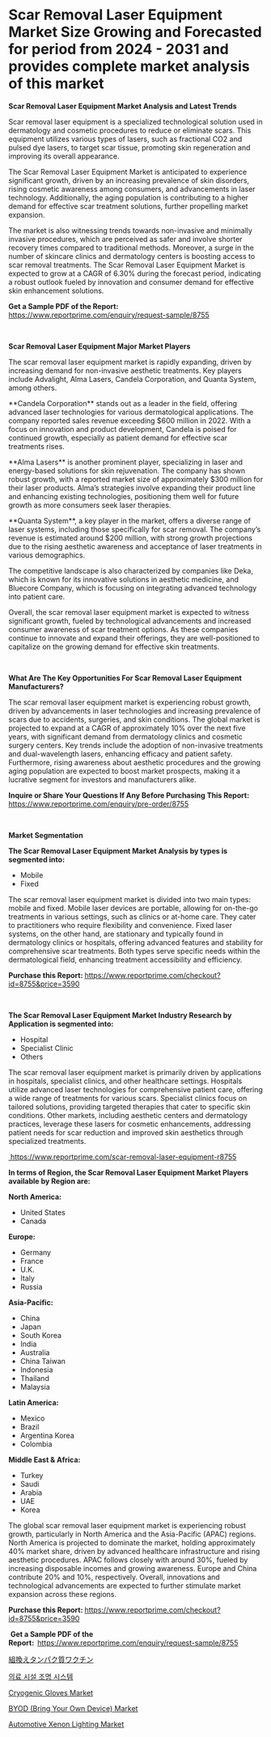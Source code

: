 <p><h1>Scar Removal Laser Equipment Market Size Growing and Forecasted for period from 2024 - 2031 and provides complete market analysis of this market</h1></p><p><strong>Scar Removal Laser Equipment Market Analysis and Latest Trends</strong></p>
<p><p>Scar removal laser equipment is a specialized technological solution used in dermatology and cosmetic procedures to reduce or eliminate scars. This equipment utilizes various types of lasers, such as fractional CO2 and pulsed dye lasers, to target scar tissue, promoting skin regeneration and improving its overall appearance. </p><p>The Scar Removal Laser Equipment Market is anticipated to experience significant growth, driven by an increasing prevalence of skin disorders, rising cosmetic awareness among consumers, and advancements in laser technology. Additionally, the aging population is contributing to a higher demand for effective scar treatment solutions, further propelling market expansion. </p><p>The market is also witnessing trends towards non-invasive and minimally invasive procedures, which are perceived as safer and involve shorter recovery times compared to traditional methods. Moreover, a surge in the number of skincare clinics and dermatology centers is boosting access to scar removal treatments. The Scar Removal Laser Equipment Market is expected to grow at a CAGR of 6.30% during the forecast period, indicating a robust outlook fueled by innovation and consumer demand for effective skin enhancement solutions.</p></p>
<p><strong>Get a Sample PDF of the Report:&nbsp;</strong> <a href="https://www.reportprime.com/enquiry/request-sample/8755">https://www.reportprime.com/enquiry/request-sample/8755</a></p>
<p>&nbsp;</p>
<p><strong>Scar Removal Laser Equipment Major Market Players</strong></p>
<p><p>The scar removal laser equipment market is rapidly expanding, driven by increasing demand for non-invasive aesthetic treatments. Key players include Advalight, Alma Lasers, Candela Corporation, and Quanta System, among others.</p><p>**Candela Corporation** stands out as a leader in the field, offering advanced laser technologies for various dermatological applications. The company reported sales revenue exceeding $600 million in 2022. With a focus on innovation and product development, Candela is poised for continued growth, especially as patient demand for effective scar treatments rises.</p><p>**Alma Lasers** is another prominent player, specializing in laser and energy-based solutions for skin rejuvenation. The company has shown robust growth, with a reported market size of approximately $300 million for their laser products. Alma’s strategies involve expanding their product line and enhancing existing technologies, positioning them well for future growth as more consumers seek laser therapies.</p><p>**Quanta System**, a key player in the market, offers a diverse range of laser systems, including those specifically for scar removal. The company’s revenue is estimated around $200 million, with strong growth projections due to the rising aesthetic awareness and acceptance of laser treatments in various demographics.</p><p>The competitive landscape is also characterized by companies like Deka, which is known for its innovative solutions in aesthetic medicine, and Bluecore Company, which is focusing on integrating advanced technology into patient care. </p><p>Overall, the scar removal laser equipment market is expected to witness significant growth, fueled by technological advancements and increased consumer awareness of scar treatment options. As these companies continue to innovate and expand their offerings, they are well-positioned to capitalize on the growing demand for effective skin treatments.</p></p>
<p>&nbsp;</p>
<p><strong>What Are The Key Opportunities For Scar Removal Laser Equipment Manufacturers?</strong></p>
<p><p>The scar removal laser equipment market is experiencing robust growth, driven by advancements in laser technologies and increasing prevalence of scars due to accidents, surgeries, and skin conditions. The global market is projected to expand at a CAGR of approximately 10% over the next five years, with significant demand from dermatology clinics and cosmetic surgery centers. Key trends include the adoption of non-invasive treatments and dual-wavelength lasers, enhancing efficacy and patient safety. Furthermore, rising awareness about aesthetic procedures and the growing aging population are expected to boost market prospects, making it a lucrative segment for investors and manufacturers alike.</p></p>
<p><strong>Inquire or Share Your Questions If Any Before Purchasing This Report:</strong> <a href="https://www.reportprime.com/enquiry/pre-order/8755">https://www.reportprime.com/enquiry/pre-order/8755</a></p>
<p>&nbsp;</p>
<p><strong>Market Segmentation</strong></p>
<p><strong>The Scar Removal Laser Equipment Market Analysis by types is segmented into:</strong></p>
<p><ul><li>Mobile</li><li>Fixed</li></ul></p>
<p><p>The scar removal laser equipment market is divided into two main types: mobile and fixed. Mobile laser devices are portable, allowing for on-the-go treatments in various settings, such as clinics or at-home care. They cater to practitioners who require flexibility and convenience. Fixed laser systems, on the other hand, are stationary and typically found in dermatology clinics or hospitals, offering advanced features and stability for comprehensive scar treatments. Both types serve specific needs within the dermatological field, enhancing treatment accessibility and efficiency.</p></p>
<p><strong>Purchase this Report:&nbsp;</strong><a href="https://www.reportprime.com/checkout?id=8755&price=3590">https://www.reportprime.com/checkout?id=8755&price=3590</a></p>
<p>&nbsp;</p>
<p><strong>The Scar Removal Laser Equipment Market Industry Research by Application is segmented into:</strong></p>
<p><ul><li>Hospital</li><li>Specialist Clinic</li><li>Others</li></ul></p>
<p><p>The scar removal laser equipment market is primarily driven by applications in hospitals, specialist clinics, and other healthcare settings. Hospitals utilize advanced laser technologies for comprehensive patient care, offering a wide range of treatments for various scars. Specialist clinics focus on tailored solutions, providing targeted therapies that cater to specific skin conditions. Other markets, including aesthetic centers and dermatology practices, leverage these lasers for cosmetic enhancements, addressing patient needs for scar reduction and improved skin aesthetics through specialized treatments.</p></p>
<p><a href="https://www.reportprime.com/scar-removal-laser-equipment-r8755">&nbsp;https://www.reportprime.com/scar-removal-laser-equipment-r8755</a></p>
<p><strong>In terms of Region, the Scar Removal Laser Equipment Market Players available by Region are:</strong></p>
<p>
    <p> <strong> North America: </strong>
        <ul>
            <li>United States</li>
            <li>Canada</li>
        </ul>
        </p> 
    <p> <strong> Europe: </strong>
        <ul>
            <li>Germany</li>
            <li>France</li>
            <li>U.K.</li>
            <li>Italy</li>
            <li>Russia</li>
        </ul>
        </p> 
    <p> <strong> Asia-Pacific: </strong>
        <ul>
            <li>China</li>
            <li>Japan</li>
            <li>South Korea</li>
            <li>India</li>
            <li>Australia</li>
            <li>China Taiwan</li>
            <li>Indonesia</li>
            <li>Thailand</li>
            <li>Malaysia</li>
        </ul>
        </p> 
    <p> <strong> Latin America: </strong>
        <ul>
            <li>Mexico</li>
            <li>Brazil</li>
            <li>Argentina Korea</li>
            <li>Colombia</li>
        </ul>
        </p> 
    <p> <strong> Middle East & Africa: </strong>
        <ul>
            <li>Turkey</li>
            <li>Saudi</li>
            <li>Arabia</li>
            <li>UAE</li>
            <li>Korea</li>
        </ul>
    </p>
    </p>
<p><p>The global scar removal laser equipment market is experiencing robust growth, particularly in North America and the Asia-Pacific (APAC) regions. North America is projected to dominate the market, holding approximately 40% market share, driven by advanced healthcare infrastructure and rising aesthetic procedures. APAC follows closely with around 30%, fueled by increasing disposable incomes and growing awareness. Europe and China contribute 20% and 10%, respectively. Overall, innovations and technological advancements are expected to further stimulate market expansion across these regions.</p></p>
<p><strong>Purchase this Report: </strong><a href="https://www.reportprime.com/checkout?id=8755&price=3590">https://www.reportprime.com/checkout?id=8755&price=3590</a></p>
<p>&nbsp;<strong>Get a Sample PDF of the Report:&nbsp;&nbsp;</strong><a href="https://www.reportprime.com/enquiry/request-sample/8755">https://www.reportprime.com/enquiry/request-sample/8755</a></p>
<p><strong></strong></p>
<p><p><a href="https://medium.com/@jolyongue8huy/recombinant-protein-vaccine-market-%E3%81%AE%E3%82%B0%E3%83%AD%E3%83%BC%E3%83%90%E3%83%AB%E5%B8%82%E5%A0%B4%E6%A6%82%E8%A6%81%E3%81%AF-%E4%B8%96%E7%95%8C%E3%81%8A%E3%82%88%E3%81%B3%E4%B8%BB%E8%A6%81%E5%B8%82%E5%A0%B4%E3%81%AB%E3%81%8A%E3%81%91%E3%82%8B%E6%A5%AD%E7%95%8C%E3%81%AB%E5%BD%B1%E9%9F%BF%E3%82%92%E4%B8%8E%E3%81%88%E3%82%8B%E4%B8%BB%E8%A6%81%E3%81%AA%E3%83%88%E3%83%AC%E3%83%B3%E3%83%89%E3%81%AB%E3%81%A4%E3%81%84%E3%81%A6-%E7%8B%AC%E8%87%AA%E3%81%AE%E8%A6%96%E7%82%B9%E3%82%92%E6%8F%90%E4%BE%9B%E3%81%97%E3%81%BE%E3%81%99-ad9b480284c5">組換えタンパク質ワクチン</a></p><p><a href="https://medium.com/@trevorkruvalis5678/medical-facility-lighting-systems-market-%EC%9D%98-%EA%B8%80%EB%A1%9C%EB%B2%8C-%EC%8B%9C%EC%9E%A5-%EA%B0%9C%EC%9A%94%EB%8A%94-%EC%A0%84-%EC%84%B8%EA%B3%84-%EB%B0%8F-%EC%A3%BC%EC%9A%94-%EC%8B%9C%EC%9E%A5%EC%9D%98-%EC%82%B0%EC%97%85%EC%97%90-%EC%98%81%ED%96%A5%EC%9D%84-%EB%AF%B8%EC%B9%98%EB%8A%94-%EC%A3%BC%EC%9A%94-%ED%8A%B8%EB%A0%8C%EB%93%9C%EC%97%90-%EB%8C%80%ED%95%9C-%EB%8F%85%ED%8A%B9%ED%95%9C-32c723cb496c">의료 시설 조명 시스템</a></p><p><a href="https://www.linkedin.com/pulse/how-cryogenic-gloves-market-evolve-growth-analysis-year-2024-z9rnc?trackingId=yvYrXmaURKKAcs%2Bkc4AkCA%3D%3D">Cryogenic Gloves Market</a></p><p><a href="https://medium.com/@michellegbleau0620/the-market-study-covers-the-byod-bring-your-own-device-market-across-various-segments-de16f6a70fca">BYOD (Bring Your Own Device) Market</a></p><p><a href="https://www.linkedin.com/pulse/automotive-xenon-lighting-market-size-growing-cagr-65-report-rcrse?trackingId=wNVdEBqvReWUJm%2BbDNbB1g%3D%3D">Automotive Xenon Lighting Market</a></p></p>